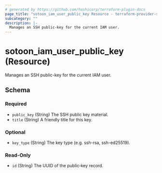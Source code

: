```yaml
---
# generated by https://github.com/hashicorp/terraform-plugin-docs
page_title: "sotoon_iam_user_public_key Resource - terraform-provider-sotoon"
subcategory: ""
description: |-
  Manages an SSH public-key for the current IAM user.
---
```


# sotoon_iam_user_public_key (Resource)

Manages an SSH public-key for the current IAM user.



<!-- schema generated by tfplugindocs -->
## Schema

### Required

- `public_key` (String) The SSH public key material.
- `title` (String) A friendly title for this key.

### Optional

- `key_type` (String) The key type (e.g. ssh-rsa, ssh-ed25519).

### Read-Only

- `id` (String) The UUID of the public‐key record.
